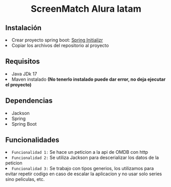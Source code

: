 <h1 align="center"> ScreenMatch Alura latam</h1>
<h2>Instalación</h2>
<li>Crear proyecto spring boot: <a href="https://start.spring.io/">Spring Initializr</a></li>
<li>Copiar los archivos del repositorio al proyecto</li>
<h2>Requisitos</h2>
<li>Java JDk 17</li>
<li>Maven instalado <strong>(No tenerlo instalado puede dar error, no deja ejecutar el proyecto)</strong></li>
<h2>Dependencias</h2>
<li>Jackson</li>
<li>Spring</li>
<li>Spring Boot</li>
<h2>Funcionalidades</h2>
<li><code>Funcionalidad 1:</code> Se hace un peticion a la api de OMDB con http</li>
<li><code>Funcionalidad 2:</code> Se utiliza Jackson para descerializar los datos de la peticion</li>
<li><code>Funcionalidad 3:</code> Se trabajo con tipos generios, los utilizamos para evitar repetir codigo en caso de escalar la aplicacion y no usar solo series sino peliculas, etc.</li>